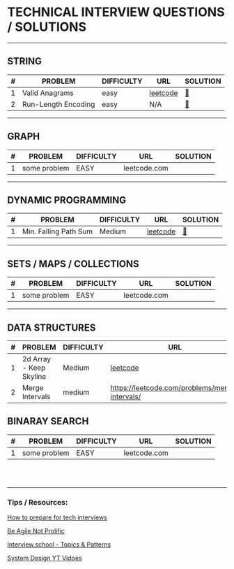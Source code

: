 # TECHNICAL INTERVIEW QUESTIONS / SOLUTIONS


----------
## STRING

\# | PROBLEM | DIFFICULTY |URL | SOLUTION
|----------|----------|----------|----------|----------
1| Valid Anagrams | easy |[leetcode](https://leetcode.com/problems/valid-anagram/ )| [:unicorn:](solutions/strings/StringSolutions.java)
2|Run-Length Encoding | easy | N/A | [:unicorn:](solutions/strings/StringSolutions.java)


----------
## GRAPH


\# | PROBLEM | DIFFICULTY |URL | SOLUTION
----------|----------|----------|----------|----------
1|some problem | EASY |leetcode.com |


----------
## DYNAMIC PROGRAMMING



\# | PROBLEM | DIFFICULTY |URL | SOLUTION
----------|----------|----------|----------|----------
1|Min. Falling Path Sum | Medium |[leetcode](https://leetcode.com/problems/minimum-falling-path-sum/) | [:unicorn:](solutions/dp/DpSolutions.java)

----------
## SETS / MAPS / COLLECTIONS


\# | PROBLEM | DIFFICULTY |URL | SOLUTION
----------|----------|----------|----------|----------
1|some problem | EASY |leetcode.com |

----------
## DATA STRUCTURES


\# | PROBLEM | DIFFICULTY |URL | SOLUTION
----------|----------|----------|----------|----------
1|2d Array - Keep Skyline | Medium |[leetcode](https://leetcode.com/problems/max-increase-to-keep-city-skyline/submissions/) |[:unicorn:](solutions/data_structures/ArraySolutions.java)
2 |Merge Intervals | medium |https://leetcode.com/problems/merge-intervals/ |[:unicorn:](solutions/data_structures/ArraySolutions.java)


## BINARAY SEARCH


\# | PROBLEM | DIFFICULTY |URL | SOLUTION
----------|----------|----------|----------|----------
1|some problem | EASY |leetcode.com |


<br/>
<br/>


----------
### Tips / Resources:

[How to prepare for tech interviews](https://www.alimirio.com/posts/how-to-solve-problems-on-leetcode-to-prepare-for-technical-interviews)

[Be Agile Not Prolific](https://chivagarg.medium.com/be-agile-not-prolific-f0f88b86aace)

[Interview.school - Topics & Patterns](https://interviews.school/)

[System Design YT Vidoes](https://www.youtube.com/channel/UCn1XnDWhsLS5URXTi5wtFTA)